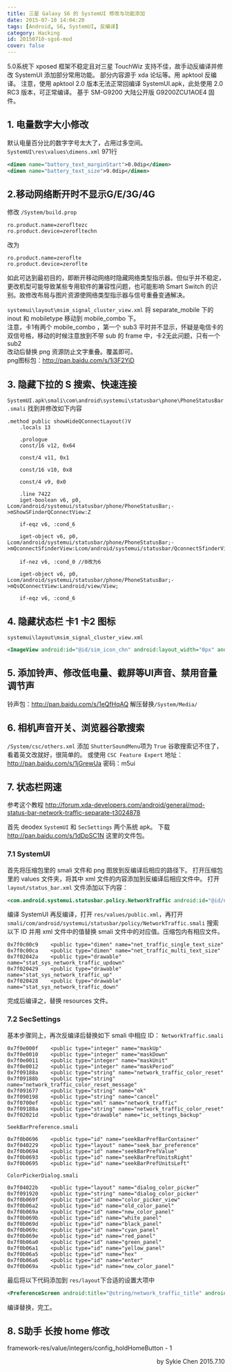 ```yaml
---
title: 三星 Galaxy S6 的 SystemUI 修改与功能添加
date: 2015-07-10 14:04:20
tags: [Android, S6, SystemUI, 反编译]
category: Hacking
id: 20150710-sgs6-mod
cover: false
---
```


5.0系统下 xposed 框架不稳定且对三星 TouchWiz 支持不佳，故手动反编译并修改 SystemUI 添加部分常用功能。
部分内容源于 xda 论坛等。用 apktool 反编译。
注意，使用 apktool 2.0 版本无法正常回编译 SystemUI.apk，此处使用 2.0 RC3 版本，可正常编译。
基于 SM-G9200 大陆公开版 G9200ZCU1AOE4 固件。



## 1. 电量数字大小修改

默认电量百分比的数字字号太大了，占用过多空间。  
`SystemUI\res\values\dimens.xml` 971行  

``` xml
<dimen name="battery_text_marginStart">0.0dip</dimen>
<dimen name="battery_text_size">9.0dip</dimen>

```
## 2.移动网络断开时不显示G/E/3G/4G

修改 `/System/build.prop`

``` shell
ro.product.name=zerofltezc
ro.product.device=zerofltechn
```

改为

``` shell
ro.product.name=zeroflte
ro.product.device=zeroflte
```

如此可达到最初目的，即断开移动网络时隐藏网络类型指示器。但似乎并不稳定，更改机型可能导致某些专用软件的兼容性问题，也可能影响 Smart Switch 的识别。故修改布局与图片资源使网络类型指示器与信号重叠变通解决。

`systemui\layout\msim_signal_cluster_view.xml`
将 separate_mobile 下的 inout 和 mobiletype 移动到 mobile_combo 下。  
注意，卡1有两个 mobile_combo ，第一个 sub3 平时并不显示，怀疑是电信卡的双信号格，移动的时候注意放到不带 sub 的 frame 中，卡2无此问题，只有一个 sub2  
改动后替换 png 资源防止文字重叠。覆盖即可。  
png图标包：http://pan.baidu.com/s/1i3F2YiD

## 3. 隐藏下拉的 S 搜索、快速连接

`SystemUI.apk\smali\com\android\systemui\statusbar\phone\PhoneStatusBar.smali` 找到并修改如下内容

``` smali
.method public showHideQConnectLayout()V
    .locals 13

    .prologue
    const/16 v12, 0x64

    const/4 v11, 0x1

    const/16 v10, 0x8

    const/4 v9, 0x0

    .line 7422
    iget-boolean v6, p0, Lcom/android/systemui/statusbar/phone/PhoneStatusBar;->mShowSFinderQConnectView:Z

    if-eqz v6, :cond_6

    iget-object v6, p0, Lcom/android/systemui/statusbar/phone/PhoneStatusBar;->mQconnectSfinderView:Lcom/android/systemui/statusbar/QconnectSfinderView;

    if-nez v6, :cond_0 //0改为6

    iget-object v6, p0, Lcom/android/systemui/statusbar/phone/PhoneStatusBar;->mQsQConnectView:Landroid/view/View;

    if-eqz v6, :cond_6
```


## 4. 隐藏状态栏 卡1 卡2 图标

`systemui\layout\msim_signal_cluster_view.xml`
``` xml
<ImageView android:id="@id/sim_icon_chn" android:layout_width="0px" android:layout_marginRight="0dip" />
```

## 5. 添加铃声、修改低电量、截屏等UI声音、禁用音量调节声

铃声包：http://pan.baidu.com/s/1eQfHqAQ 
解压替换`/System/Media/`

## 6. 相机声音开关、浏览器谷歌搜索

`/System/csc/others.xml` 
添加 `ShutterSoundMenu`项为 `True` 
谷歌搜索记不住了，看着英文改就好，很简单的。 
或使用 `CSC Feature Expert` 
地址：http://pan.baidu.com/s/1jGrewUa 密码：m5ui

## 7. 状态栏网速

参考这个教程 http://forum.xda-developers.com/android/general/mod-status-bar-network-traffic-separate-t3024878 

首先 deodex `SystemUI` 和 `SecSettings` 两个系统 apk。 
下载 http://pan.baidu.com/s/1dDpSC1N 这里的文件包。

### 7.1 SystemUI

首先将压缩包里的 smali 文件和 png 图放到反编译后相应的路径下。 
打开压缩包里的 values 文件夹，将其中 xml 文件的内容添加到反编译后相应文件中。 
打开 `layout/status_bar.xml` 文件添加以下内容： 

``` xml
<com.android.systemui.statusbar.policy.NetworkTraffic android:id="@id/networkTraffic" android:layout_width="wrap_content" android:layout_height="fill_parent" android:singleLine="false" />
```

编译 SystemUI 再反编译，打开 `res/values/public.xml`，再打开 `smali/com/android/systemui/statusbar/policy/NetworkTraffic.smali` 搜索以下 ID 并用 xml 文件中的值替换 smali 文件中的对应值。压缩包内有相应文件。

```
0x7f0c00c9    <public type="dimen" name="net_traffic_single_text_size"
0x7f0c00ca    <public type="dimen" name="net_traffic_multi_text_size"
0x7f02042a    <public type="drawable" name="stat_sys_network_traffic_updown"
0x7f020429    <public type="drawable" name="stat_sys_network_traffic_up"
0x7f020428    <public type="drawable" name="stat_sys_network_traffic_down"
```

完成后编译之，替换 resources 文件。

### 7.2 SecSettings

基本步骤同上，再次反编译后替换如下 smali 中相应 ID： 
`NetworkTraffic.smali`

```
0x7f0e000f    <public type="integer" name="maskUp"
0x7f0e0010    <public type="integer" name="maskDown"
0x7f0e0011    <public type="integer" name="maskUnit"
0x7f0e0012    <public type="integer" name="maskPeriod"
0x7f09188a    <public type="string" name="network_traffic_color_reset"
0x7f09188b    <public type="string" name="network_traffic_color_reset_message"
0x7f091677    <public type="string" name="ok"
0x7f090198    <public type="string" name="cancel"
0x7f0700ef    <public type="xml" name="network_traffic"
0x7f09188a    <public type="string" name="network_traffic_color_reset"
0x7f02021d    <public type="drawable" name="ic_settings_backup"
```

`SeekBarPreference.smali`

```
0x7f0b0696    <public type="id" name="seekBarPrefBarContainer"
0x7f040229    <public type="layout" name="seek_bar_preference"
0x7f0b0694    <public type="id" name="seekBarPrefValue"
0x7f0b0693    <public type="id" name="seekBarPrefUnitsRight"
0x7f0b0695    <public type="id" name="seekBarPrefUnitsLeft"
```

`ColorPickerDialog.smali`

```
0x7f04022b    <public type="layout" name="dialog_color_picker”
0x7f091920    <public type="string" name="dialog_color_picker"
0x7f0b069f    <public type="id" name="color_picker_view"
0x7f0b06a2    <public type="id" name="old_color_panel"
0x7f0b069a    <public type="id" name="new_color_panel"
0x7f0b069b    <public type="id" name="white_panel"
0x7f0b069d    <public type="id" name="black_panel"
0x7f0b069c    <public type="id" name="cyan_panel"
0x7f0b069e    <public type="id" name="red_panel"
0x7f0b06a0    <public type="id" name="green_panel"
0x7f0b06a1    <public type="id" name="yellow_panel"
0x7f0b06a5    <public type="id" name="hex"
0x7f0b06a6    <public type="id" name="enter"
0x7f0b069a    <public type="id" name="new_color_panel"
```

最后将以下代码添加到 `res/layout`下合适的设置大项中

``` xml
<PreferenceScreen android:title="@string/network_traffic_title" android:key="network_traffic_state " android:summary="@string/network_traffic_summary" android:fragment="com.android.settings.temasek.NetworkTraffic" />
```

编译替换，完工。

## 8. S助手 长按 home 修改

framework-res/value/integers/config_holdHomeButton - 1

<p align = right>
by Sykie Chen
2015.7.10
</p>
